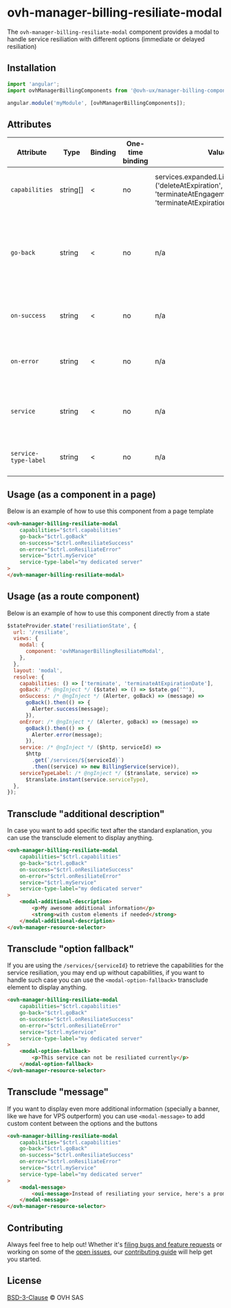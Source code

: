 # ovh-manager-billing-resiliate-modal

The `ovh-manager-billing-resiliate-modal` component provides a modal to handle service resiliation with different options (immediate or delayed resiliation)

## Installation

```js
import 'angular';
import ovhManagerBillingComponents from '@ovh-ux/manager-billing-components';

angular.module('myModule', [ovhManagerBillingComponents]);
```

## Attributes

| Attribute                  | Type            | Binding | One-time binding | Values                    | Default    | Description
| ----                       | ----            | ----    | ----             | ----                      | ----       | ----
| `capabilities`             | string[]        | <       | no               | services.expanded.Lifecycle.Capacities ('deleteAtExpiration', 'terminate', 'terminateAtEngagementDate', 'terminateAtExpirationDate')                       | n/a        | The possible ways to resiliate the service (should be coming from /services/{serviceId})
| `go-back`                  | string          | <       | no              | n/a                        | n/a        | A function to close the modal (being able to use it as a route component or a component in a page you can switch a boolean to hide the modal or navigate to a parent state)
| `on-success`               | string          | <       | no              | n/a                        | n/a        | A function to execute when the resiliation is successful, it takes a string parameter (success message) 
| `on-error`                 | string          | <       | no              | n/a                        | n/a        | A function to execute when the resiliation failed, it takes a string parameter (error message)
| `service`                  | string          | <       | no              | n/a                        | n/a        | A billing service (from @ovh-ux/manager-models) representing the service to be resiliated
| `service-type-label`       | string          | <       | no              | n/a                        | n/a        | The type of service used to display the modal title ("Cancel <service-type-label>")

## Usage (as a component in a page)
Below is an example of how to use this component from a page template

```html
<ovh-manager-billing-resiliate-modal
    capabilities="$ctrl.capabilities"
    go-back="$ctrl.goBack"
    on-success="$ctrl.onResiliateSuccess"
    on-error="$ctrl.onResiliateError"
    service="$ctrl.myService"
    service-type-label="my dedicated server"
>
</ovh-manager-billing-resiliate-modal>
```

## Usage (as a route component)
Below is an example of how to use this component directly from a state

```javascript
$stateProvider.state('resiliationState', {
  url: '/resiliate',
  views: {
    modal: {
      component: 'ovhManagerBillingResiliateModal',
    },
  },
  layout: 'modal',
  resolve: {
    capabilities: () => ['terminate', 'terminateAtExpirationDate'],
    goBack: /* @ngInject */ ($state) => () => $state.go('^'),
    onSuccess: /* @ngInject */ (Alerter, goBack) => (message) =>
      goBack().then(() => {
        Alerter.success(message);
      }),
    onError: /* @ngInject */ (Alerter, goBack) => (message) =>
      goBack().then(() => {
        Alerter.error(message);
      }),
    service: /* @ngInject */ ($http, serviceId) =>
      $http
        .get(`/services/${serviceId}`)
        .then((service) => new BillingService(service)),
    serviceTypeLabel: /* @ngInject */ ($translate, service) =>
      $translate.instant(service.serviceType),
  },
});
```

## Transclude "additional description"
In case you want to add specific text after the standard explanation, you can use the <modal-additional-description> transclude element to display anything.

```html
<ovh-manager-billing-resiliate-modal
    capabilities="$ctrl.capabilities"
    go-back="$ctrl.goBack"
    on-success="$ctrl.onResiliateSuccess"
    on-error="$ctrl.onResiliateError"
    service="$ctrl.myService"
    service-type-label="my dedicated server"
>
    <modal-additional-description>
        <p>My awesome additional information</p>
        <strong>with custom elements if needed</strong>
    </modal-additional-description>
</ovh-manager-resource-selector>
```

## Transclude "option fallback"
If you are using the `/services/{serviceId}` to retrieve the capabilities for the service resiliation, you may end up without capabilities, if you want to handle such case you can use the `<modal-option-fallback>` transclude element to display anything. 

```html
<ovh-manager-billing-resiliate-modal
    capabilities="$ctrl.capabilities"
    go-back="$ctrl.goBack"
    on-success="$ctrl.onResiliateSuccess"
    on-error="$ctrl.onResiliateError"
    service="$ctrl.myService"
    service-type-label="my dedicated server"
>
    <modal-option-fallback>
        <p>This service can not be resiliated currently</p>
    </modal-option-fallback>
</ovh-manager-resource-selector>
```

## Transclude "message"
If you want to display even more additional information (specially a banner, like we have for VPS outperform) you can use `<modal-message>` to add custom content between the options and the buttons

```html
<ovh-manager-billing-resiliate-modal
    capabilities="$ctrl.capabilities"
    go-back="$ctrl.goBack"
    on-success="$ctrl.onResiliateSuccess"
    on-error="$ctrl.onResiliateError"
    service="$ctrl.myService"
    service-type-label="my dedicated server"
>
    <modal-message>
        <oui-message>Instead of resiliating your service, here's a promotion</p>
    </modal-message>
</ovh-manager-resource-selector>
```

## Contributing

Always feel free to help out! Whether it's [filing bugs and feature requests](https://github.com/ovh/manager/issues/new) or working on some of the [open issues](https://github.com/ovh/manager/issues), our [contributing guide](https://github.com/ovh/manager/blob/master/CONTRIBUTING.md) will help get you started.

## License

[BSD-3-Clause](LICENSE) © OVH SAS

